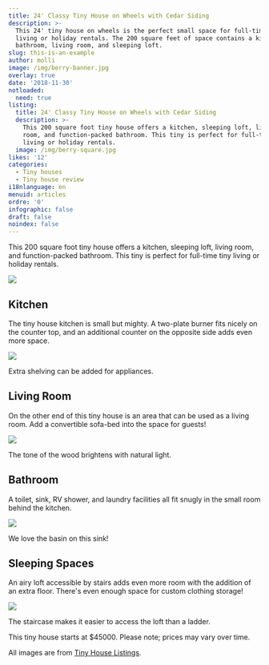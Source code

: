```yaml
---
title: 24' Classy Tiny House on Wheels with Cedar Siding
description: >-
  This 24' tiny house on wheels is the perfect small space for full-time tiny
  living or holiday rentals. The 200 square feet of space contains a kitchen,
  bathroom, living room, and sleeping loft.
slug: this-is-an-example
author: molli
image: /img/berry-banner.jpg
overlay: true
date: '2018-11-30'
notloaded:
  need: true
listing:
  title: 24' Classy Tiny House on Wheels with Cedar Siding
  description: >-
    This 200 square foot tiny house offers a kitchen, sleeping loft, living
    room, and function-packed bathroom. This tiny is perfect for full-time tiny
    living or holiday rentals.
  image: /img/berry-square.jpg
likes: '12'
categories:
  - Tiny houses
  - Tiny house review
i18nlanguage: en
menuid: articles
ordre: '0'
infographic: false
draft: false
noindex: false
---
```

This 200 square foot tiny house offers a kitchen, sleeping loft, living room, and function-packed bathroom. This tiny is perfect for full-time tiny living or holiday rentals.

![](/img/berry-1.jpeg)

## Kitchen

The tiny house kitchen is small but mighty. A two-plate burner fits nicely on the counter top, and an additional counter on the opposite side adds even more space. 

![](/img/berry-2.jpeg)

<span class="figcaption">Extra shelving can be added for appliances.</span>

## Living Room

On the other end of this tiny house is an area that can be used as a living room. Add a convertible sofa-bed into the space for guests!

![](/img/berry-3.jpeg)

<span class="figcaption">The tone of the wood brightens with natural light.</span>

## Bathroom

A toilet, sink, RV shower, and laundry facilities all fit snugly in the small room behind the kitchen. 

![](/img/berry-4.jpeg)

<span class="figcaption">We love the basin on this sink!</span>

## Sleeping Spaces

An airy loft accessible by stairs adds even more room with the addition of an extra floor. There's even enough space for custom clothing storage!

![](/img/berry-5.jpeg)

<span class="figcaption">The staircase makes it easier to access the loft than a ladder.</span>

This tiny house starts at $45000. Please note; prices may vary over time. 

All images are from [Tiny House Listings](https://tinyhouselistings.com).
